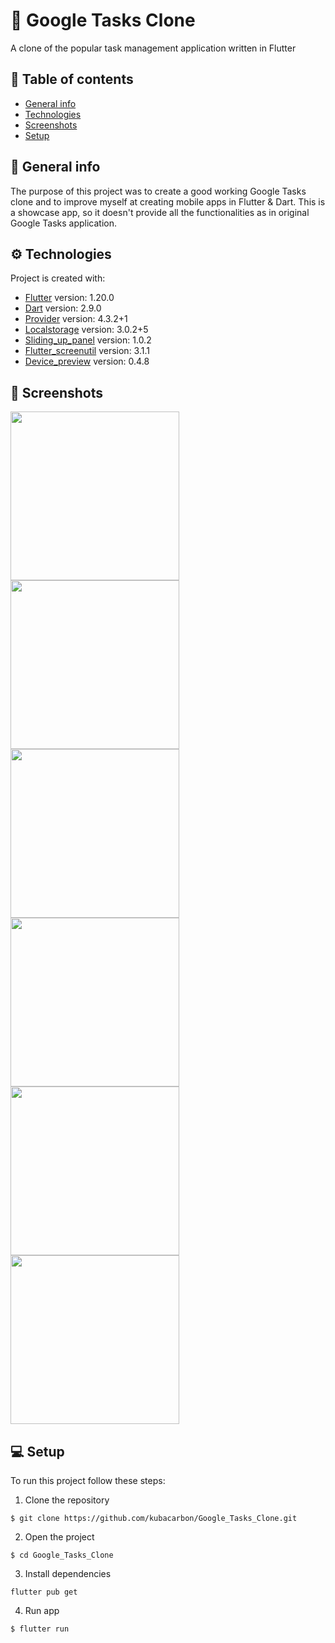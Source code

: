 # :beginner: Google Tasks Clone

A clone of the popular task management application written in Flutter

## :book: Table of contents

- [General info](#general-info)
- [Technologies](#technologies)
- [Screenshots](#screenshots)
- [Setup](#setup)

## :pencil: General info

The purpose of this project was to create a good working Google Tasks clone and to improve myself at creating mobile apps in Flutter & Dart. This is a showcase app, so it doesn't provide all the functionalities as in original Google Tasks application.

## :gear: Technologies

Project is created with:

- [Flutter](https://flutter.dev/) version: 1.20.0
- [Dart](https://dart.dev/) version: 2.9.0
- [Provider](https://pub.dev/packages/provider) version: 4.3.2+1
- [Localstorage](https://pub.dev/packages/localstorage) version: 3.0.2+5
- [Sliding_up_panel](https://pub.dev/packages/sliding_up_panel) version: 1.0.2
- [Flutter_screenutil](https://pub.dev/packages/flutter_screenutil) version: 3.1.1
- [Device_preview](https://pub.dev/packages/device_preview) version: 0.4.8

## :camera_flash: Screenshots

<img src="assets/screenshots/ss-1.png" width="270"> <img src="assets/screenshots/ss-2.png" width="270"> <img src="assets/screenshots/ss-3.png" width="270"> <img src="assets/screenshots/ss-4.png" width="270"> <img src="assets/screenshots/ss-5.png" width="270"> <img src="assets/screenshots/ss-6.png" width="270">

## :computer: Setup

To run this project follow these steps:

1. Clone the repository

```
$ git clone https://github.com/kubacarbon/Google_Tasks_Clone.git
```

2. Open the project

```
$ cd Google_Tasks_Clone
```

3. Install dependencies

```
flutter pub get
```

4. Run app

```
$ flutter run
```
